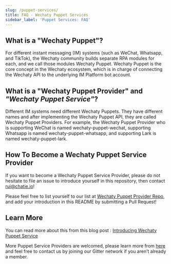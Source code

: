 ```yaml
---
slug: /puppet-services/
title: FAQ - Wechaty Puppet Services
sidebar_label: 'Puppet Services: FAQ'
---
```


## What is a "Wechaty Puppet"?

For different instant messaging (IM) systems (such as WeChat, Whatsapp, and TikTok), the Wechaty community builds separate RPA modules for each, and we call those modules Wechaty Puppet. Wechaty Puppet is the core concept in the Wechaty ecosystem, which is in charge of connecting the Wechaty API to the underlying IM Platform bot account.

## What is a "Wechaty Puppet Provider" and  _"Wechaty Puppet Service"_?

Different IM systems need different Wechaty Puppets. They have different names and after implementing the Wechaty Puppet API, they are called Wechaty Puppet Providers. For example, the Wechaty Puppet Provider who is supporting WeChat is named wechaty-puppet-wechat, supporting Whatsapp is named wechaty-puppet-whatsapp, and supporting Lark is named wechaty-puppet-lark.

## How To Become a Wechaty Puppet Service Provider

If you want to become a Wechaty Puppet Service Provider, please do not hesitate to file an issue to introduce yourself in this repository, then contact rui@chatie.io!

Please feel free to list yourself to our list at [Wechaty Puppet Provider Repo](https://github.com/wechaty/puppet-services/), and add your introduction in this README by submitting a Pull Request!

## Learn More

You can read more about this from this blog post : [Introducing Wechaty Puppet Service](https://wechaty.js.org/2021/01/14/wechaty-puppet-service/)

More Puppet Service Providers are welcomed, please learn more from [here](https://github.com/wechaty/puppet-services) and feel free to contact us by joining our Gitter network if you aren’t already a member.
